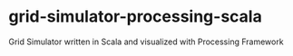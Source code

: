 # grid-simulator-processing-scala
Grid Simulator written in Scala and visualized with Processing Framework
